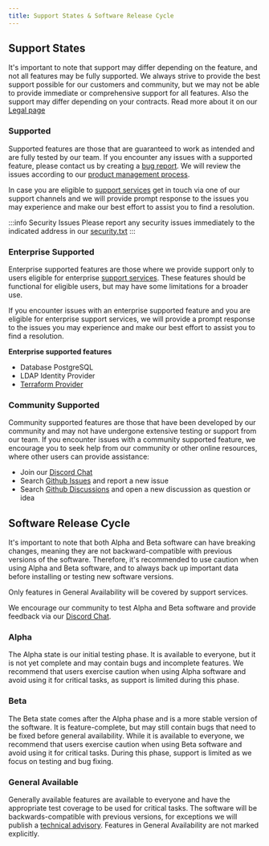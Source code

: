```yaml
---
title: Support States & Software Release Cycle
---
```


## Support States

It's important to note that support may differ depending on the feature, and not all features may be fully supported. 
We always strive to provide the best support possible for our customers and community,
but we may not be able to provide immediate or comprehensive support for all features.
Also the support may differ depending on your contracts. Read more about it on our [Legal page](/docs/legal/introduction)

### Supported

Supported features are those that are guaranteed to work as intended and are fully tested by our team.
If you encounter any issues with a supported feature, please contact us by creating a [bug report](https://github.com/zitadel/zitadel/issues/new/choose).
We will review the issues according to our [product management process](https://github.com/zitadel/zitadel/blob/main/CONTRIBUTING.md#product-management).

In case you are eligible to [support services](/docs/legal/support-services) get in touch via one of our support channels and we will provide prompt response to the issues you may experience and make our best effort to assist you to find a resolution.

:::info Security Issues
Please report any security issues immediately to the indicated address in our [security.txt](https://zitadel.com/.well-known/security.txt)
:::

### Enterprise Supported

Enterprise supported features are those where we provide support only to users eligible for enterprise [support services](/docs/legal/support-services).
These features should be functional for eligible users, but may have some limitations for a broader use.

If you encounter issues with an enterprise supported feature and you are eligible for enterprise support services, we will provide a prompt response to the issues you may experience and make our best effort to assist you to find a resolution.

**Enterprise supported features**

- Database PostgreSQL
- LDAP Identity Provider
- [Terraform Provider](https://github.com/zitadel/terraform-provider-zitadel)

### Community Supported

Community supported features are those that have been developed by our community and may not have undergone extensive testing or support from our team. 
If you encounter issues with a community supported feature, we encourage you to seek help from our community or other online resources, where other users can provide assistance:

- Join our [Discord Chat](https://zitadel.com/chat)
- Search [Github Issues](https://github.com/search?q=org%3Azitadel+&type=issues) and report a new issue
- Search [Github Discussions](https://github.com/search?q=org%3Azitadel+&type=discussions) and open a new discussion as question or idea

## Software Release Cycle

It's important to note that both Alpha and Beta software can have breaking changes, meaning they are not backward-compatible with previous versions of the software.
Therefore, it's recommended to use caution when using Alpha and Beta software, and to always back up important data before installing or testing new software versions.

Only features in General Availability will be covered by support services.

We encourage our community to test Alpha and Beta software and provide feedback via our [Discord Chat](https://zitadel.com/chat). 

### Alpha

The Alpha state is our initial testing phase. 
It is available to everyone, but it is not yet complete and may contain bugs and incomplete features.
We recommend that users exercise caution when using Alpha software and avoid using it for critical tasks, as support is limited during this phase.

### Beta

The Beta state comes after the Alpha phase and is a more stable version of the software. 
It is feature-complete, but may still contain bugs that need to be fixed before general availability.
While it is available to everyone, we recommend that users exercise caution when using Beta software and avoid using it for critical tasks. 
During this phase, support is limited as we focus on testing and bug fixing. 

### General Available

Generally available features are available to everyone and have the appropriate test coverage to be used for critical tasks.
The software will be backwards-compatible with previous versions, for exceptions we will publish a [technical advisory](https://zitadel.com/docs/support/technical_advisory).
Features in General Availability are not marked explicitly.
